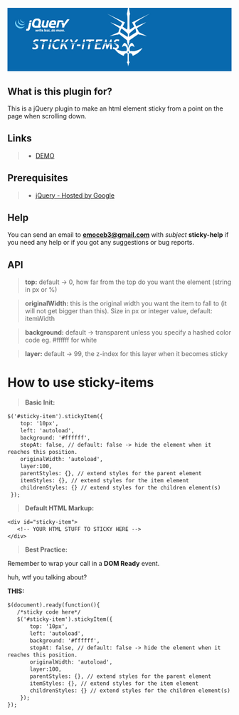![Home Image](https://raw.githubusercontent.com/Ragers/sticky-items/master/res/img/sticky-items.jpg)

## What is this plugin for?
This is a jQuery plugin to make an html element sticky from a point on the page when scrolling down.


## Links
> * [ DEMO ](https://ragers.github.io/sticky-items/)

## Prerequisites
> * [jQuery - Hosted by Google](https://developers.google.com/speed/libraries/)

## Help
 
 You can send an email to **emoceb3@gmail.com** with _subject_ **sticky-help** if you need any help or if you got any suggestions or bug reports.
 
## API
 >**top:** default -> 0, how far from the top do you want the element (string in px or %)

 >**originalWidth:** this is the original width you want the item to fall to (it will not get bigger than this). Size in px or integer value, default: itemWidth
 
 >**background:** default -> transparent unless you specify a hashed color code eg. #ffffff for white
 
 >**layer:** default -> 99, the z-index for this layer when it becomes sticky
 
# How to use sticky-items
>**Basic Init:**

```
$('#sticky-item').stickyItem({
    top: '10px',
    left: 'autoload',
    background: '#ffffff', 
    stopAt: false, // default: false -> hide the element when it reaches this position.
    originalWidth: 'autoload',
    layer:100,
    parentStyles: {}, // extend styles for the parent element
    itemStyles: {}, // extend styles for the item element
    childrenStyles: {} // extend styles for the children element(s)
 });
 ```
 
 >**Default HTML Markup:**
 
 ```
 <div id="sticky-item">
    <!-- YOUR HTML STUFF TO STICKY HERE -->
 </div>
 ```
 
 >**Best Practice:**
 
 Remember to wrap your call in a **DOM Ready** event.
 
 huh, wtf you talking about?
 
 **THIS:**
 
 ```
 $(document).ready(function(){
    /*sticky code here*/
    $('#sticky-item').stickyItem({
        top: '10px',
        left: 'autoload',
        background: '#ffffff', 
        stopAt: false, // default: false -> hide the element when it reaches this position.
        originalWidth: 'autoload',
        layer:100,
        parentStyles: {}, // extend styles for the parent element
        itemStyles: {}, // extend styles for the item element
        childrenStyles: {} // extend styles for the children element(s)
     });
});
```